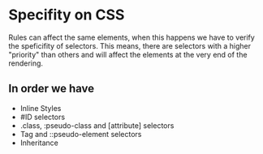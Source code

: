 # Specifity on CSS

Rules can affect the same elements, when this happens we have to verify the speficifity of selectors. This means, there are selectors with a higher "priority" than others and will affect the elements at the very end of the rendering.

## In order we have

* Inline Styles
* #ID selectors
* .class, :pseudo-class and [attribute] selectors
* Tag and ::pseudo-element selectors
* Inheritance
